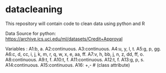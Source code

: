 # datacleaning
This repository will contain code to clean data using python and R

Data Source for python: https://archive.ics.uci.edu/ml/datasets/Credit+Approval

Variables : 
A1:b, a.
A2:continuous.
A3:continuous.
A4:u, y, l, t.
A5:g, p, gg.
A6:c, d, cc, i, j, k, m, r, q, w, x, e, aa, ff.
A7:v, h, bb, j, n, z, dd, ff, o.
A8:continuous.
A9:t, f.
A10:t, f.
A11:continuous.
A12:t, f.
A13:g, p, s.
A14:continuous.
A15:continuous.
A16: +,-    # (class attribute)
